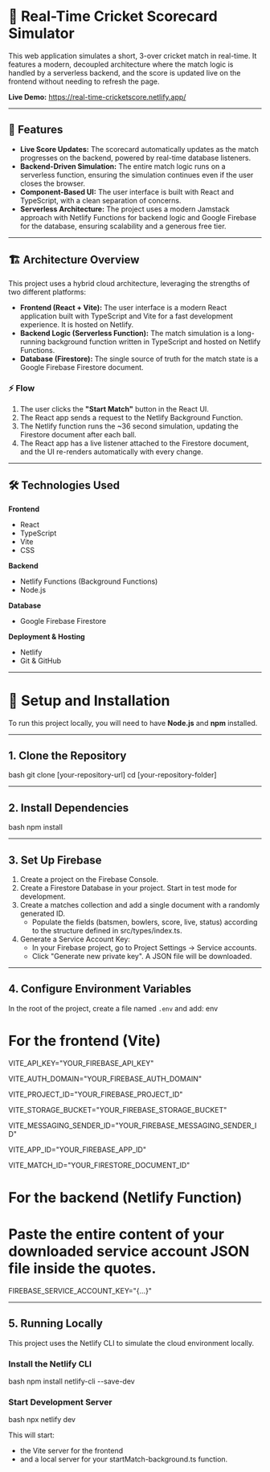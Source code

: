 # 🏏 Real-Time Cricket Scorecard Simulator

This web application simulates a short, 3-over cricket match in real-time. It features a modern, decoupled architecture where the match logic is handled by a serverless backend, and the score is updated live on the frontend without needing to refresh the page.

**Live Demo:** https://real-time-cricketscore.netlify.app/

---

## 🌟 Features
- **Live Score Updates:** The scorecard automatically updates as the match progresses on the backend, powered by real-time database listeners.  
- **Backend-Driven Simulation:** The entire match logic runs on a serverless function, ensuring the simulation continues even if the user closes the browser.  
- **Component-Based UI:** The user interface is built with React and TypeScript, with a clean separation of concerns.  
- **Serverless Architecture:** The project uses a modern Jamstack approach with Netlify Functions for backend logic and Google Firebase for the database, ensuring scalability and a generous free tier.  

---

## 🏗️ Architecture Overview
This project uses a hybrid cloud architecture, leveraging the strengths of two different platforms:

- **Frontend (React + Vite):** The user interface is a modern React application built with TypeScript and Vite for a fast development experience. It is hosted on Netlify.  
- **Backend Logic (Serverless Function):** The match simulation is a long-running background function written in TypeScript and hosted on Netlify Functions.  
- **Database (Firestore):** The single source of truth for the match state is a Google Firebase Firestore document.  

### ⚡ Flow
1. The user clicks the **"Start Match"** button in the React UI.  
2. The React app sends a request to the Netlify Background Function.  
3. The Netlify function runs the ~36 second simulation, updating the Firestore document after each ball.  
4. The React app has a live listener attached to the Firestore document, and the UI re-renders automatically with every change.  

---

## 🛠️ Technologies Used
**Frontend**
- React  
- TypeScript  
- Vite  
- CSS  

**Backend**
- Netlify Functions (Background Functions)  
- Node.js  

**Database**
- Google Firebase Firestore  

**Deployment & Hosting**
- Netlify  
- Git & GitHub  

---

# 🚀 Setup and Installation

To run this project locally, you will need to have **Node.js** and **npm** installed.

---

## 1. Clone the Repository

bash
git clone [your-repository-url]
cd [your-repository-folder]

---

## 2. Install Dependencies

bash
npm install

---

## 3. Set Up Firebase

1. Create a project on the Firebase Console.  
2. Create a Firestore Database in your project. Start in test mode for development.  
3. Create a matches collection and add a single document with a randomly generated ID.  
   - Populate the fields (batsmen, bowlers, score, live, status) according to the structure defined in src/types/index.ts.  
4. Generate a Service Account Key:  
   - In your Firebase project, go to Project Settings → Service accounts.  
   - Click "Generate new private key". A JSON file will be downloaded.  

---

## 4. Configure Environment Variables

In the root of the project, create a file named `.env` and add: env

# For the frontend (Vite)
VITE_API_KEY="YOUR_FIREBASE_API_KEY"

VITE_AUTH_DOMAIN="YOUR_FIREBASE_AUTH_DOMAIN"

VITE_PROJECT_ID="YOUR_FIREBASE_PROJECT_ID" 

VITE_STORAGE_BUCKET="YOUR_FIREBASE_STORAGE_BUCKET"

VITE_MESSAGING_SENDER_ID="YOUR_FIREBASE_MESSAGING_SENDER_ID" 

VITE_APP_ID="YOUR_FIREBASE_APP_ID" 

VITE_MATCH_ID="YOUR_FIRESTORE_DOCUMENT_ID" 

# For the backend (Netlify Function)
# Paste the entire content of your downloaded service account JSON file inside the quotes.
FIREBASE_SERVICE_ACCOUNT_KEY="{...}"

---

## 5. Running Locally

This project uses the Netlify CLI to simulate the cloud environment locally.

### Install the Netlify CLI

bash
npm install netlify-cli --save-dev

### Start Development Server

bash
npx netlify dev

This will start:  
- the Vite server for the frontend  
- and a local server for your startMatch-background.ts function. 
